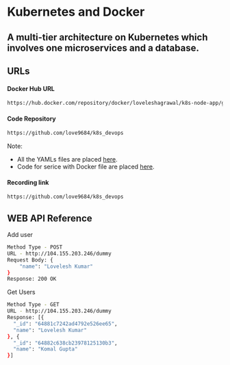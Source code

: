 # Kubernetes and Docker

## A multi-tier architecture on Kubernetes which involves one microservices and a database.

## URLs

#### Docker Hub URL
```bash
https://hub.docker.com/repository/docker/loveleshagrawal/k8s-node-app/general
```

#### Code Repository
```bash
https://github.com/love9684/k8s_devops
```
Note:
- All the YAMLs files are placed [here](https://github.com/love9684/k8s_devops/tree/main/k8s_objects).
- Code for serice with Docker file are placed [here](https://github.com/love9684/k8s_devops/tree/main/server).

#### Recording link
```bash
https://github.com/love9684/k8s_devops
```

## WEB API Reference
Add user
```bash
Method Type - POST
URL - http://104.155.203.246/dummy
Request Body: {
    "name": "Lovelesh Kumar"
}
Response: 200 OK
```

Get Users
```bash
Method Type - GET
URL - http://104.155.203.246/dummy
Response: [{
  "_id": "64881c7242ad4792e526ee65",
  "name": "Lovelesh Kumar"
}, {
  "_id": "64882c638cb23978125130b3",
  "name": "Komal Gupta"
}]
```
